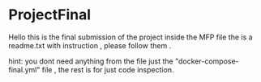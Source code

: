 # ProjectFinal

Hello 
this is the final submission of the project 
inside the MFP file the is a readme.txt with instruction , please follow them .

hint: you dont need anything from the file just the "docker-compose-final.yml" file , the rest is for just code inspection.

